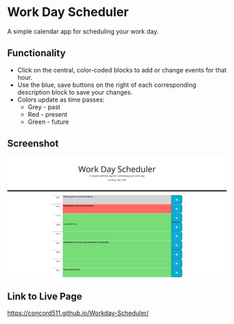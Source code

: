 # Work Day Scheduler

A simple calendar app for scheduling your work day.

## Functionality

- Click on the central, color-coded blocks to add or change events for that hour.
- Use the blue, save buttons on the right of each corresponding description block to save your changes.
- Colors update as time passes:
    - Grey - past
    - Red - present
    - Green - future

## Screenshot

![Work Day Scheduler](./assets/images/Workday-Scheduler.png)

## Link to Live Page

https://concord511.github.io/Workday-Scheduler/